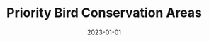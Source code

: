 ---
title: "Priority Bird Conservation Areas"
collection: publications
permalink: /publication/2023-PriorityBirdConservationAreas
date: 2023-01-01
venue: 'In review'
citation: '<b>Dybala KE</b>, Sesser K, Reiter ME, Shuford WD, Golet GH, Hickey C, Gardali T (In review) Priority Bird Conservation Areas'
---